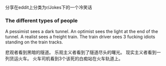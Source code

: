 分享在eddit上分类为r/Jokes下的一个冷笑话
### The different types of people
A pessimist sees a dark tunnel.
An optimist sees the light at the end of the tunnel.
A realist sees a freight train.
The train driver sees 3 fucking idiots standing on the train tracks.

悲观者看到黑暗的隧道。
乐观主义者看到了隧道尽头的曙光。
现实主义者看到一列货运火车。
火车司机看到3个该死的白痴站在火车轨道上。